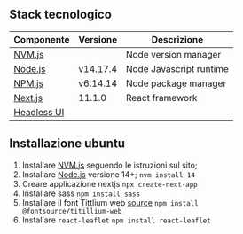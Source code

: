 ## Stack tecnologico

| Componente | Versione | Descrizione | 
| ---------- | -------- | ----------- |
| [NVM.js] | | Node version manager |
| [Node.js] | v14.17.4 | Node Javascript runtime |
| [NPM.js] | v6.14.14 | Node package manager |
| [Next.js] | 11.1.0 | React framework |
| [Headless UI] | 

[NVM.js]:https://github.com/nvm-sh
[Node.js]:https://nodejs.org/
[NPM.js]:https://www.npmjs.com/
[Next.js]:https://nextjs.org/
[Headless UI]:https://headlessui.dev/

## Installazione ubuntu

1. Installare [NVM.js] seguendo le istruzioni sul sito;
2. Installare [Node.js] versione 14+;
```nvm install 14```
2. Creare applicazione nextjs
```npx create-next-app```
3. Installare sass
```npm install sass```
4. Installare il font Tittlium web [source]
```npm install @fontsource/titillium-web```
5. Installare `react-leaflet`
```npm install react-leaflet```

[source]:https://npm.io/package/fontsource-titillium-web